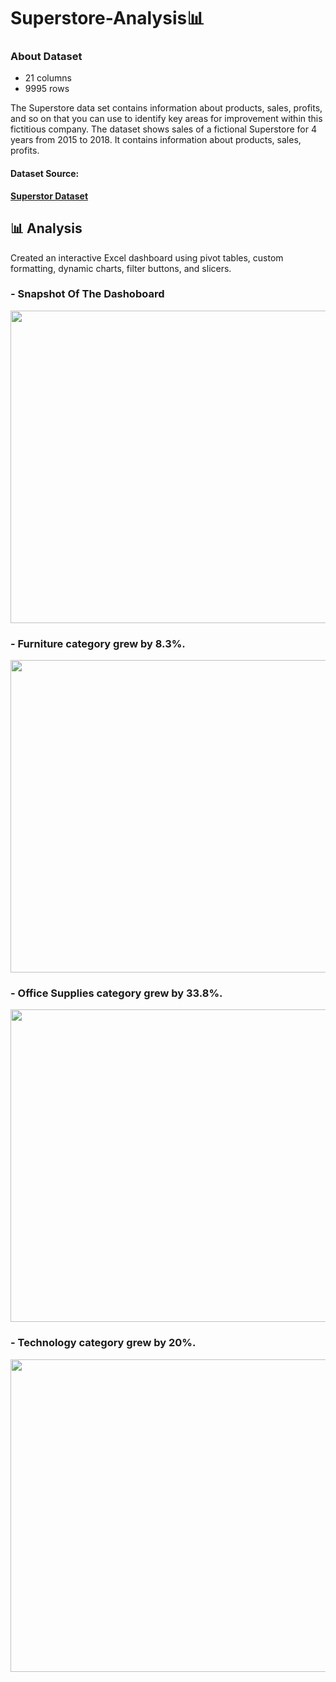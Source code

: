 # Superstore-Analysis📊
### About Dataset
  - 21 columns 
  - 9995 rows
    
The Superstore data set contains information about products, sales, profits, and so on that you can use to identify key areas for improvement within this fictitious company. The dataset shows sales of a fictional Superstore for 4 years from 2015 to 2018. It contains information about products, sales, profits.

#### Dataset Source:
**[Superstor Dataset](https://www.kaggle.com/datasets/keyizhang14/superstore?resource=download)**

## 📊 Analysis 
Created an interactive Excel dashboard using pivot tables, custom formatting, dynamic charts, filter buttons, and slicers.
### - Snapshot Of The Dashoboard
<p align="center">
<img src="https://github.com/NoufMr/Superstore-Analysis/assets/134384114/dc3916fb-594f-4115-abdd-c65c08874860" width="850" height="500" />
</p>

### - Furniture category grew by <strong>8.3%</strong>.

<p align="center">
<img src="https://github.com/NoufMr/Superstore-Analysis/assets/134384114/d3d0f3f4-fc6d-4623-97d7-bc29bfedf207" width="850" height="500" />
</p>

### - Office Supplies category grew by <strong>33.8%</strong>.

<p align="center">
<img src="https://github.com/NoufMr/Superstore-Analysis/assets/134384114/6d3a2322-435e-4c6f-a2d3-d00043062606" width="850" height="500" />
</p>

### - Technology category grew by <strong>20%</strong>.

<p align="center">
<img src="https://github.com/NoufMr/Superstore-Analysis/assets/134384114/54e77a02-e240-450a-96b4-42ef94505cbd" width="850" height="500" />
</p>

